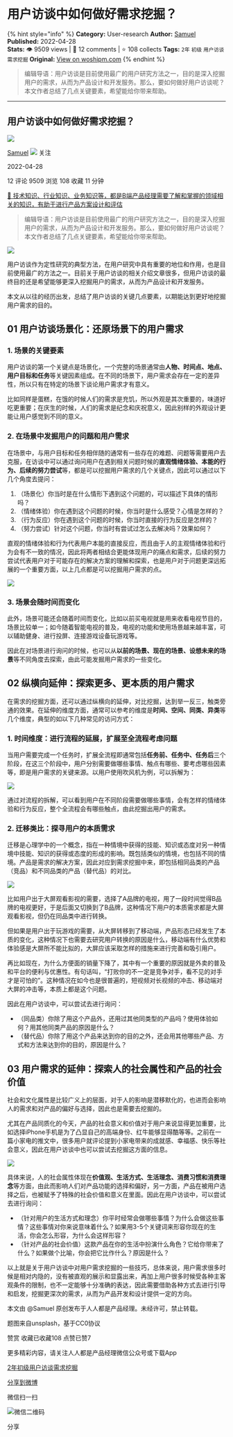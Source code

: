 # 用户访谈中如何做好需求挖掘？
{% hint style="info" %}
**Category:** User-research
**Author:** [Samuel](https://www.woshipm.com/u/97941)
**Published:** 2022-04-28  
**Stats:** 👁️ 9509 views | 💬 12 comments | ⭐ 108 collects
**Tags:** `2年` `初级` `用户访谈` `需求挖掘`
**Original:** [View on woshipm.com](https://www.woshipm.com/user-research/1543203.html)
{% endhint %}
> 编辑导语：用户访谈是目前使用最广的用户研究方法之一，目的是深入挖掘用户的需求，从而为产品设计和开发服务。那么，要如何做好用户访谈呢？本文作者总结了几点关键要素，希望能给你带来帮助。

---

## 用户访谈中如何做好需求挖掘？

[![](https://static.woshipm.com/view/woshipm_api_def_20230522104534_7971.jpg?imageView2/1/w/72/h/72/q/100)](https://www.woshipm.com/u/97941)

[Samuel](https://www.woshipm.com/u/97941) ![](https://static.woshipm.com/tag/1121_1@2x.png) 关注

2022-04-28

12 评论 9509 浏览 108 收藏 11 分钟

[🔗 技术知识、行业知识、业务知识等，都是B端产品经理需要了解和掌握的领域相关的知识，有助于进行产品方案设计和评估](https://ke.qidianla.com/courses/bcpm)

> 编辑导语：用户访谈是目前使用最广的用户研究方法之一，目的是深入挖掘用户的需求，从而为产品设计和开发服务。那么，要如何做好用户访谈呢？本文作者总结了几点关键要素，希望能给你带来帮助。

![](https://image.woshipm.com/wp-files/2022/04/0agk8CB9ArRWPQI2dfZe.jpg)

用户访谈作为定性研究的典型方法，在用户研究中具有重要的地位和作用，也是目前使用最广的方法之一。目前关于用户访谈的相关介绍文章很多，但用户访谈的最终目的还是希望能够更深入挖掘用户的需求，从而为产品设计和开发服务。

本文从以往的经历出发，总结了用户访谈的关键几点要素，以期能达到更好地挖掘用户需求的目的。

## 01 用户访谈场景化：还原场景下的用户需求

### 1\. 场景的关键要素

用户访谈的第一个关键点是场景化，一个完整的场景通常由**人物、时间点、地点、用户目标和任务**等关键因素组成。在不同的场景下，用户需求会存在一定的差异性，所以只有在特定的场景下谈论用户需求才有意义。

比如同样是蛋糕，在饿的时候人们的需求是充饥，所以外观是其次重要的，味道好吃更重要；在庆生的时候，人们的需求是纪念和庆祝意义，因此别样的外观设计更能让用户感觉到不同的意义。

### 2\. 在场景中发掘用户的问题和用户需求

在场景中，与用户目标和任务相伴随的通常有一些存在的难题、问题等需要用户去克服，在访谈中可以通过询问用户在遇到相关问题时候的**直观情绪体验、本能的行为、后续的努力尝试**等，都是可以挖掘用户需求的几个关键点，因此可以通过以下几个角度去提问：

1.  （场景化）你当时是在什么情形下遇到这个问题的，可以描述下具体的情形吗？
2.  （情绪体验）你在遇到这个问题的时候，你当时是什么感受？心情是怎样的？
3.  （行为反应）你在遇到这个问题的时候，你当时直接的行为反应是怎样的？
4.  （努力尝试）针对这个问题，你当时有尝试过怎么去解决吗？效果如何？

直观的情绪体验和行为代表用户本能的直接反应，而且由于人的主观情绪体验和行为会有不一致的情况，因此将两者相结合更能体现用户的痛点和需求，后续的努力尝试代表用户对于可能存在的解决方案的理解和探索，也是用户对于问题更深远拓展的一个重要方面，以上几点都是可以挖掘用户需求的点。

![](https://image.woshipm.com/wp-files/2022/04/lQuhFdjlgDT9Df1XXE4b.png)

### 3\. 场景会随时间而变化

此外，场景可能还会随着时间而变化，比如以前买电视就是用来收看电视节目的，场景比较单一；如今随着智能电视的普及，电视的功能和使用场景越来越丰富，可以辅助健身、进行投屏、连接游戏设备玩游戏等。

因此在对场景进行询问的时候，也可以从**以前的场景、现在的场景、设想未来的场景**等不同角度去探索，由此可能发掘用户需求的一些变化。

## 02 纵横向延伸：探索更多、更本质的用户需求

在需求的挖掘方面，还可以通过纵横向的延伸，对比挖掘，达到举一反三，触类旁通的效果。在延伸的维度方面，通常可以参考的维度是**时间、空间、同类、异类**等几个维度，典型的如以下几种常见的访问方式：

### 1\. 时间维度：进行流程的延展，扩展至全流程考虑问题

当用户需要完成一个任务时，扩展全流程即通常包括**任务前、任务中、任务后**三个阶段，在这三个阶段中，用户分别需要做哪些事情、触点有哪些、要考虑哪些因素等，即是用户需求的关键来源。以用户使用吹风机为例，可以拆解为：

![](https://image.woshipm.com/wp-files/2022/04/Z6V8P64vTG5uWdzUWnU2.png)

通过对流程的拆解，可以看到用户在不同阶段需要做哪些事情，会有怎样的情绪体验和行为反应，整个全流程会有哪些触点，由此挖掘出用户的需求。

### 2\. 迁移类比：探寻用户的本质需求

迁移是心理学中的一个概念，指在一种情境中获得的技能、知识或态度对另一种情境中技能、知识的获得或态度的形成的影响。既包括类似的情境，也包括不同的情境。产品是需求的解决方案，因此对应到需求挖掘中来，即包括相同品类的产品（竞品）和不同品类的产品（替代品）的对比。

![](https://image.woshipm.com/wp-files/2022/04/5bSZ9T32S9ALkknIYnDS.png)

比如用户出于大屏观看影视的需要，选择了A品牌的电视，用了一段时间觉得B品牌的电视更好，于是后面又切换到了B品牌，这种情况下用户的本质需求都是大屏观看影视，但仍在同品类中进行转换。

但如果是用户出于玩游戏的需要，从大屏转移到了移动端，产品形态已经发生了本质的变化，这种情况下也需要去研究用户转换的原因是什么，移动端有什么优势和体验感是大屏所不能比拟的，大屏应该采取怎样的措施来进行完善和吸引用户。

再比如现在，为什么方便面的销量下降了，其中有一个重要的原因就是外卖的普及和平台的便利与优惠性。有句话叫，“打败你的不一定是竞争对手，看不见的对手才是可怕的”。这种情况在如今也是很普遍的，短视频对长视频的冲击、移动端对大屏的冲击等，本质上都是这个问题。

因此在用户访谈中，可以尝试去进行询问：

*   （同品类）你除了用这个产品外，还用过其他同类型的产品吗？使用体验如何？用其他同类产品的原因是什么？
*   （替代品）你除了用这个产品来达到你的目的之外，还会用其他哪些产品、方式和方法来达到你的目的，原因是什么？

## 03 用户需求的延伸：探索人的社会属性和产品的社会价值

社会和文化属性是比较广义上的层面，对于人的影响是潜移默化的，也进而会影响人的需求和对产品的偏好与选择，因此也是需要去挖掘的。

尤其在产品同质化的今天，产品的社会意义和价值对于用户来说显得更加重要，比如选择iPhone手机是为了凸显自己的高端身份、红牛能够显得酷等等。之前在一篇小家电的推文中，很多用户就评论提到小家电带来的成就感、幸福感、快乐等社会意义，因此在用户访谈中也可以尝试去挖掘这方面的信息。

![](https://image.woshipm.com/wp-files/2022/04/AUPdg4wMb1P4496CUQAK.png)

具体来说，人的社会属性体现在**价值观、生活方式、生活理念、消费习惯和消费理念**等方面，由此而影响人们对产品功能的选择和偏好，另一方面，产品在被用户选择之后，也被赋予了特殊的社会价值和意义在里面。因此在用户访谈中，可以尝试去进行询问：

*   （针对用户的生活方式和理念）你平时经常会做哪些事情？为什么会做这些事情？这些事情对你来说意味着什么？如果用3-5个关键词来形容你现在的生活，你会怎么形容，为什么会这样形容？
*   （针对产品的社会价值）这款产品在你的生活中扮演什么角色？它给你带来了什么？如果做个比喻，你会把它比作什么？原因是什么？

以上就是关于用户访谈中对用户需求挖掘的一些技巧，总体来说，用户需求很多时候是相对内隐的，没有被直观的展示和显露出来，再加上用户很多时候受各种主客观条件的限制，也不一定能够十分准确的表达，因此需要借助各种方式去进行引导和启发，挖掘更深次的需求，从而为产品开发和设计提供一定的方向。

本文由 @Samuel 原创发布于人人都是产品经理。未经许可，禁止转载。

题图来自unsplash，基于CC0协议

赞赏 收藏已收藏108 点赞已赞7

更多精彩内容，请关注人人都是产品经理微信公众号或下载App

[2年](https://www.woshipm.com/tag/2%e5%b9%b4)[初级](https://www.woshipm.com/tag/%e5%88%9d%e7%ba%a7)[用户访谈](https://www.woshipm.com/tag/%e7%94%a8%e6%88%b7%e8%ae%bf%e8%b0%88)[需求挖掘](https://www.woshipm.com/tag/%e9%9c%80%e6%b1%82%e6%8c%96%e6%8e%98)

[分享到微博](https://service.weibo.com/share/share.php?appkey=2775287854&title=用户访谈中如何做好需求挖掘？&url=https://www.woshipm.com/user-research/1543203.html&pic=https://image.woshipm.com/wp-files/2022/04/0agk8CB9ArRWPQI2dfZe.jpg)

微信扫一扫

![微信二维码](https://api.pwmqr.com/qrcode/create/?url=https://www.woshipm.com/user-research/1543203.html)

分享